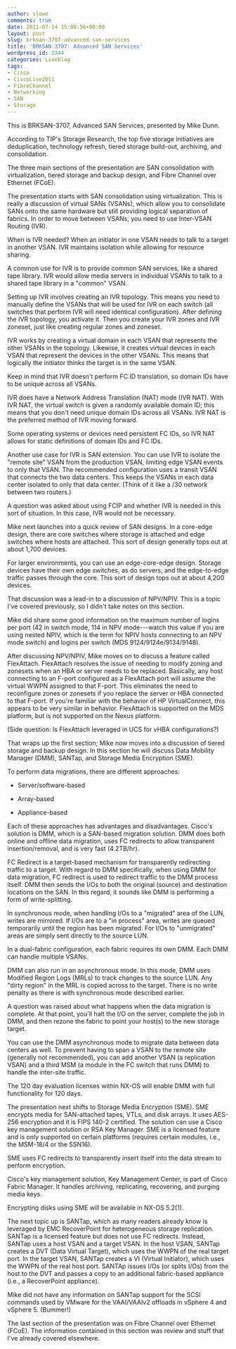```yaml
---
author: slowe
comments: true
date: 2011-07-14 15:08:56+00:00
layout: post
slug: brksan-3707-advanced-san-services
title: 'BRKSAN-3707: Advanced SAN Services'
wordpress_id: 2344
categories: Liveblog
tags:
- Cisco
- CiscoLive2011
- FibreChannel
- Networking
- SAN
- Storage
---
```


This is BRKSAN-3707, Advanced SAN Services, presented by Mike Dunn.

According to TIP's Storage Research, the top five storage initiatives are deduplication, technology refresh, tiered storage build-out, archiving, and consolidation.

The three main sections of the presentation are SAN consolidation with virtualization, tiered storage and backup design, and Fibre Channel over Ethernet (FCoE).

The presentation starts with SAN consolidation using virtualization. This is really a discussion of virtual SANs (VSANs), which allow you to consolidate SANs onto the same hardware but still providing logical separation of fabrics. In order to move between VSANs, you need to use Inter-VSAN Routing (IVR).

When is IVR needed? When an initiator in one VSAN needs to talk to a target in another VSAN. IVR maintains isolation while allowing for resource sharing.

A common use for IVR is to provide common SAN services, like a shared tape library. IVR would allow media servers in individual VSANs to talk to a shared tape library in a "common" VSAN.

Setting up IVR involves creating an IVR topology. This means you need to manually define the VSANs that will be used for IVR on each switch (all switches that perform IVR will need identical configuration). After defining the IVR topology, you activate it. Then you create your IVR zones and IVR zoneset, just like creating regular zones and zoneset.

IVR works by creating a virtual domain in each VSAN that represents the other VSANs in the topology. Likewise, it creates virtual devices in each VSAN that represent the devices in the other VSANs. This means that logically the initiator thinks the target is in the same VSAN.

Keep in mind that IVR doesn't perform FC ID translation, so domain IDs have to be unique across all VSANs.

IVR does have a Network Address Translation (NAT) mode (IVR NAT). With IVR NAT, the virtual switch is given a randomly available domain ID; this means that you don't need unique domain IDs across all VSANs. IVR NAT is the preferred method of IVR moving forward.

Some operating systems or devices need persistent FC IDs, so IVR NAT allows for static definitions of domain IDs and FC IDs.

Another use case for IVR is SAN extension. You can use IVR to isolate the "remote site" VSAN from the production VSAN, limiting edge VSAN events to only that VSAN. The recommended configuration uses a transit VSAN that connects the two data centers. This keeps the VSANs in each data center isolated to only that data center. (Think of it like a /30 network between two routers.)

A question was asked about using FCIP and whether IVR is needed in this sort of situation. In this case, IVR would not be necessary.

Mike next launches into a quick review of SAN designs. In a core-edge design, there are core switches where storage is attached and edge switches where hosts are attached. This sort of design generally tops out at about 1,700 devices.

For larger environments, you can use an edge-core-edge design. Storage devices have their own edge switches, as do servers, and the edge-to-edge traffic passes through the core. This sort of design tops out at about 4,200 devices.

That discussion was a lead-in to a discussion of NPV/NPIV. This is a topic I've covered previously, so I didn't take notes on this section.

Mike did share some good information on the maximum number of logins per port (42 in switch mode, 114 in NPV mode---watch this value if you are using nested NPIV, which is the term for NPIV hosts connecting to an NPV mode switch) and logins per switch (MDS 9124/9124e/9134/9148).

After discussing NPV/NPIV, Mike moves on to discuss a feature called FlexAttach. FlexAttach resolves the issue of needing to modify zoning and zonesets when an HBA or server needs to be replaced. Basically, any host connecting to an F-port configured as a FlexAttach port will assume the virtual WWPN assigned to that F-port. This eliminates the need to reconfigure zones or zonesets if you replace the server or HBA connected to that F-port. If you're familiar with the behavior of HP VirtualConnect, this appears to be very similar in behavior. FlexAttach is supported on the MDS platform, but is not supported on the Nexus platform.

(Side question: Is FlexAttach leveraged in UCS for vHBA configurations?)

That wraps up the first section; Mike now moves into a discussion of tiered storage and backup design. In this section he will discuss Data Mobility Manager (DMM), SANTap, and Storage Media Encryption (SME).

To perform data migrations, there are different approaches:

* Server/software-based

* Array-based

* Appliance-based

Each of these approaches has advantages and disadvantages. Cisco's solution is DMM, which is a SAN-based migration solution. DMM does both online and offline data migration, uses FC redirects to allow transparent insertion/removal, and is very fast (4.2TB/hr).

FC Redirect is a target-based mechanism for transparently redirecting traffic to a target. With regard to DMM specifically, when using DMM for data migration, FC redirect is used to redirect traffic to the DMM process itself. DMM then sends the I/Os to both the original (source) and destination locations on the SAN. In this regard, it sounds like DMM is performing a form of write-splitting.

In synchronous mode, when handling I/Os to a "migrated" area of the LUN, writes are mirrored. If I/Os are to a "in process" area, writes are queued temporarily until the region has been migrated. For I/Os to "unmigrated" areas are simply sent directly to the source LUN.

In a dual-fabric configuration, each fabric requires its own DMM. Each DMM can handle multiple VSANs.

DMM can also run in an asynchronous mode. In this mode, DMM uses Modified Region Logs (MRLs) to track changes to the source LUN. Any "dirty region" in the MRL is copied across to the target. There is no write penalty as there is with synchronous mode described earlier.

A question was raised about what happens when the data migration is complete. At that point, you'll halt the I/O on the server, complete the job in DMM, and then rezone the fabric to point your host(s) to the new storage target.

You can use the DMM asynchronous mode to migrate data between data centers as well. To prevent having to span a VSAN to the remote site (generally not recommended), you can add another VSAN (a replication VSAN) and a third MSM (a module in the FC switch that runs DMM) to handle the inter-site traffic.

The 120 day evaluation licenses within NX-OS will enable DMM with full functionality for 120 days.

The presentation next shifts to Storage Media Encryption (SME). SME encrypts media for SAN-attached tapes, VTLs, and disk arrays. It uses AES-256 encryption and it is FIPS 140-2 certified. The solution can use a Cisco key management solution or RSA Key Manager. SME is a licensed feature and is only supported on certain platforms (requires certain modules, i.e., the MSM-18/4 or the SSN16).

SME uses FC redirects to transparently insert itself into the data stream to perform encryption.

Cisco's key management solution, Key Management Center, is part of Cisco Fabric Manager. It handles archiving, replicating, recovering, and purging media keys.

Encrypting disks using SME will be available in NX-OS 5.2(1).

The next topic up is SANTap, which as many readers already know is leveraged by EMC RecoverPoint for heterogeneous storage replication. SANTap is a licensed feature but does not use FC redirects. Instead, SANTap uses a host VSAN and a target VSAN. In the host VSAN, SANTap creates a DVT (Data Virtual Target), which uses the WWPN of the real target port. In the target VSAN, SANTap creates a VI (Virtual Initiator), which uses the WWPN of the real host port. SANTAp issues I/Os (or splits I/Os) from the host to the DVT and passes a copy to an additional fabric-based appliance (i.e., a RecoverPoint appliance).

Mike did not have any information on SANTap support for the SCSI commands used by VMware for the VAAI/VAAIv2 offloads in vSphere 4 and vSphere 5. (Bummer!)

The last section of the presentation was on Fibre Channel over Ethernet (FCoE). The information contained in this section was review and stuff that I've already covered elsewhere.
